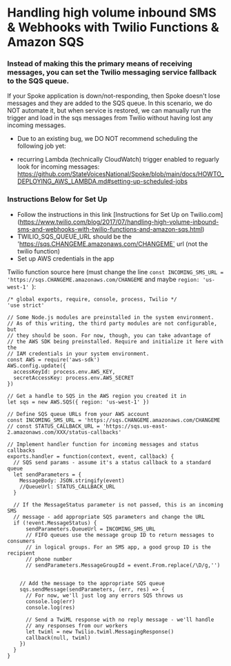 
# Handling high volume inbound SMS & Webhooks with Twilio Functions & Amazon SQS

### Instead of making this the primary means of receiving messages, you can set the Twilio messaging service fallback to the SQS queue. 
If your Spoke application is down/not-responding, then Spoke doesn't lose messages and they are added to the SQS queue. 
In this scenario, we do NOT automate it, but when service is restored, we can manually run the trigger and load in the sqs messages from Twilio without having lost any incoming messages.
* Due to an existing bug, we DO NOT recommend scheduling the following job yet:
- recurring Lambda (technically CloudWatch) trigger enabled to reguarly look for incoming messages:
https://github.com/StateVoicesNational/Spoke/blob/main/docs/HOWTO_DEPLOYING_AWS_LAMBDA.md#setting-up-scheduled-jobs

### Instructions Below for Set Up
* Follow the instructions in this link [Instructions for Set Up on Twilio.com] (https://www.twilio.com/blog/2017/07/handling-high-volume-inbound-sms-and-webhooks-with-twilio-functions-and-amazon-sqs.html)
* TWILIO_SQS_QUEUE_URL should be the 'https://sqs.CHANGEME.amazonaws.com/CHANGEME` url (not the twilio function)
* Set up AWS credentials in the app


Twilio function source here (must change the line `const INCOMING_SMS_URL = 'https://sqs.CHANGEME.amazonaws.com/CHANGEME` and maybe `region: 'us-west-1' `):
```
/* global exports, require, console, process, Twilio */
'use strict'
 
// Some Node.js modules are preinstalled in the system environment.
// As of this writing, the third party modules are not configurable, but
// they should be soon. For now, though, you can take advantage of
// the AWS SDK being preinstalled. Require and initialize it here with the
// IAM credentials in your system environment.
const AWS = require('aws-sdk')
AWS.config.update({
  accessKeyId: process.env.AWS_KEY,
  secretAccessKey: process.env.AWS_SECRET
})
 
// Get a handle to SQS in the AWS region you created it in
let sqs = new AWS.SQS({ region: 'us-west-1' })
 
// Define SQS queue URLs from your AWS account
const INCOMING_SMS_URL = 'https://sqs.CHANGEME.amazonaws.com/CHANGEME
// const STATUS_CALLBACK_URL = 'https://sqs.us-east-2.amazonaws.com/XXX/status-callbacks'
 
// Implement handler function for incoming messages and status callbacks
exports.handler = function(context, event, callback) {
  // SQS send params - assume it's a status callback to a standard queue
  let sendParameters = {
    MessageBody: JSON.stringify(event)
    //QueueUrl: STATUS_CALLBACK_URL
  }
  
  // If the MessageStatus parameter is not passed, this is an incoming SMS
  // message - add appropriate SQS parameters and change the URL
  if (!event.MessageStatus) {
      sendParameters.QueueUrl = INCOMING_SMS_URL
      // FIFO queues use the message group ID to return messages to consumers
      // in logical groups. For an SMS app, a good group ID is the recipient
      // phone number
      // sendParameters.MessageGroupId = event.From.replace(/\D/g,'')


    // Add the message to the appropriate SQS queue
    sqs.sendMessage(sendParameters, (err, res) => {
      // For now, we'll just log any errors SQS throws us
      console.log(err)
      console.log(res)

      // Send a TwiML response with no reply message - we'll handle 
      // any responses from our workers
      let twiml = new Twilio.twiml.MessagingResponse()
      callback(null, twiml)
    })
  }
}
```


